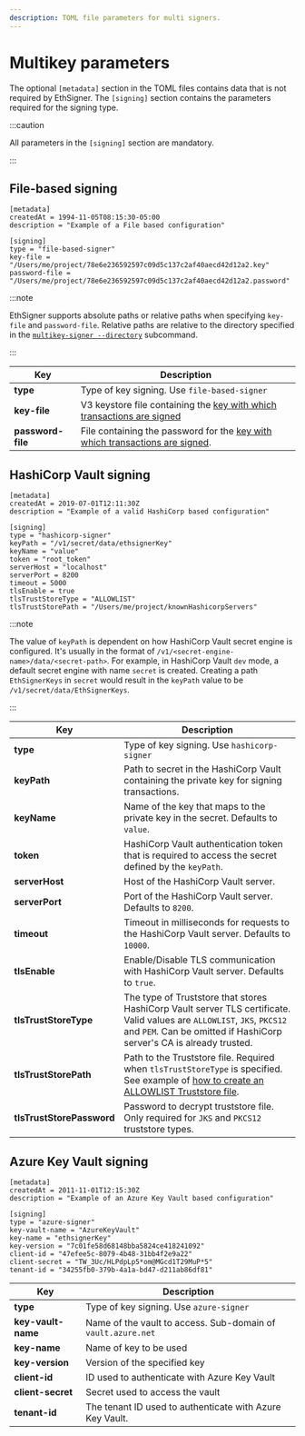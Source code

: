 ```yaml
---
description: TOML file parameters for multi signers.
---
```


# Multikey parameters

The optional `[metadata]` section in the TOML files contains data that is not required by EthSigner. The `[signing]` section contains the parameters required for the signing type.

:::caution

All parameters in the `[signing]` section are mandatory.

:::

## File-based signing

```
[metadata]
createdAt = 1994-11-05T08:15:30-05:00
description = "Example of a File based configuration"

[signing]
type = "file-based-signer"
key-file = "/Users/me/project/78e6e236592597c09d5c137c2af40aecd42d12a2.key"
password-file = "/Users/me/project/78e6e236592597c09d5c137c2af40aecd42d12a2.password"
```

:::note

EthSigner supports absolute paths or relative paths when specifying `key-file` and `password-file`. Relative paths are relative to the directory specified in the [`multikey-signer --directory`](../Reference/CLI/CLI-Syntax.md#multikey-options) subcommand.

:::

| Key | Description |
| --- | --- |
| **type** | Type of key signing. Use `file-based-signer` |
| **key-file** | V3 keystore file containing the [key with which transactions are signed](../Tutorials/Multifile.md#create-password-and-key-files) |
| **password-file** | File containing the password for the [key with which transactions are signed](../Tutorials/Multifile.md#create-password-and-key-files). |

## HashiCorp Vault signing

```
[metadata]
createdAt = 2019-07-01T12:11:30Z
description = "Example of a valid HashiCorp based configuration"

[signing]
type = "hashicorp-signer"
keyPath = "/v1/secret/data/ethsignerKey"
keyName = "value"
token = "root_token"
serverHost = "localhost"
serverPort = 8200
timeout = 5000
tlsEnable = true
tlsTrustStoreType = "ALLOWLIST"
tlsTrustStorePath = "/Users/me/project/knownHashicorpServers"
```

:::note

The value of `keyPath` is dependent on how HashiCorp Vault secret engine is configured. It's usually in the format of `/v1/<secret-engine-name>/data/<secret-path>`. For example, in HashiCorp Vault `dev` mode, a default secret engine with name `secret` is created. Creating a path `EthSignerKeys` in `secret` would result in the `keyPath` value to be `/v1/secret/data/EthSignerKeys`.

:::

| Key | Description |
| --- | --- |
| **type** | Type of key signing. Use `hashicorp-signer` |
| **keyPath** | Path to secret in the HashiCorp Vault containing the private key for signing transactions. |
| **keyName** | Name of the key that maps to the private key in the secret. Defaults to `value`. |
| **token** | HashiCorp Vault authentication token that is required to access the secret defined by the `keyPath`. |
| **serverHost** | Host of the HashiCorp Vault server. |
| **serverPort** | Port of the HashiCorp Vault server. Defaults to `8200`. |
| **timeout** | Timeout in milliseconds for requests to the HashiCorp Vault server. Defaults to `10000`. |
| **tlsEnable** | Enable/Disable TLS communication with HashiCorp Vault server. Defaults to `true`. |
| **tlsTrustStoreType** | The type of Truststore that stores HashiCorp Vault server TLS certificate. Valid values are `ALLOWLIST`, `JKS`, `PKCS12` and `PEM`. Can be omitted if HashiCorp server's CA is already trusted. |
| **tlsTrustStorePath** | Path to the Truststore file. Required when `tlsTrustStoreType` is specified. See example of [how to create an ALLOWLIST Truststore file](../HowTo/Configure-TLS.md#create-the-known-servers-file). |
| **tlsTrustStorePassword** | Password to decrypt truststore file. Only required for `JKS` and `PKCS12` truststore types. |

## Azure Key Vault signing

```
[metadata]
createdAt = 2011-11-01T12:15:30Z
description = "Example of an Azure Key Vault based configuration"

[signing]
type = "azure-signer"
key-vault-name = "AzureKeyVault"
key-name = "ethsignerKey"
key-version = "7c01fe58d68148bba5824ce418241092"
client-id = "47efee5c-8079-4b48-31bb4f2e9a22"
client-secret = "TW_3Uc/HLPdpLp5*om@MGcd1T29MuP*5"
tenant-id = "34255fb0-379b-4a1a-bd47-d211ab86df81"
```

| Key | Description |
| --- | --- |
| **type** | Type of key signing. Use `azure-signer` |
| **key-vault-name** | Name of the vault to access. Sub-domain of `vault.azure.net` |
| **key-name** | Name of key to be used |
| **key-version** | Version of the specified key |
| **client-id** | ID used to authenticate with Azure Key Vault |
| **client-secret** | Secret used to access the vault |
| **tenant-id** | The tenant ID used to authenticate with Azure Key Vault. |
